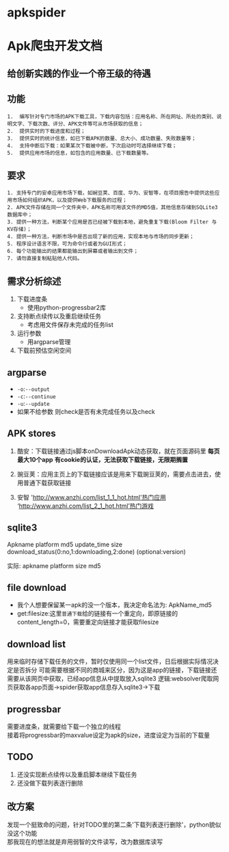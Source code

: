 # apkspider
# Apk爬虫开发文档
## 给创新实践的作业一个帝王级的待遇
## 功能
    1.  编写针对专门市场的APK下载工具，下载内容包括：应用名称、所在网址、所处的类别、说明文字、下载次数、评分、APK文件等可从市场获取的信息；
    2.  提供实时的下载进度和过程；
    3.  提供实时的统计信息，如已下载APK的数量、总大小、成功数量、失败数量等；
    4.  支持中断后下载：如果某次下载被中断，下次启动时可选择继续下载；
    5.  提供应用市场的信息，如包含的应用数量、已下载数量等。
## 要求
    1. 支持专门的安卓应用市场下载，如豌豆荚、百度、华为、安智等，在项目报告中提供这些应用市场如何组织APK，以及提供Web下载服务的过程；
    2. APK文件存储在同一个文件夹中，APK名称可用该文件的MD5值，其他信息存储到SQLite3数据库中；
    3. 提供一种方法，判断某个应用是否已经被下载到本地，避免重复下载(Bloom Filter 与 KV存储)；
    4. 提供一种方法，判断市场中是否出现了新的应用，实现本地与市场的同步更新；
    5. 程序设计语言不限，可为命令行或者为GUI形式；
    6. 每个功能输出的结果都能输出到屏幕或者输出到文件；
    7. 请勿直接复制粘贴他人代码。
## 需求分析综述
1. 下载进度条
    - 使用python-progressbar2库
2. 支持断点续传以及重启继续任务
    - 考虑用文件保存未完成的任务list
3. 运行参数
    - 用argparse管理
4. 下载前预估空闲空间
## argparse
- `-o`:`--output`
- `-c`:`--continue`
- `-u`:`--update`
- 如果不给参数 则check是否有未完成任务以及check

## APK stores
1. 酷安：下载链接通过js脚本onDownloadApk动态获取，就在页面源码里 **每页最大10个app** **有cookie的认证，无法获取下载链接，无限期搁置**
2. 豌豆荚：应用主页上的下载链接应该是用来下载豌豆荚的，需要点击进去，使用普通下载获取链接

3. 安智 'http://www.anzhi.com/list_1_1_hot.html'热门应用 ‘http://www.anzhi.com/list_2_1_hot.html’热门游戏

## sqlite3
Apkname platform md5 update_time size download_status(0:no,1:downloading,2:done)  (optional:version)

实际:  apkname platform size md5
## file download
- 我个人想要保留某一apk的没一个版本，我决定命名法为: ApkName_md5
- get:filesize:这里`普通下载`给的链接有一个重定向，即原链接的content_length=0，需要重定向链接才能获取filesize

## download list
用来临时存储下载任务的文件，暂时仅使用同一个list文件，日后根据实际情况决定是否拆分
可能需要根据不同的商城来区分，因为这是app的链接，下载链接还需要从该网页中获取，已经app信息从中提取放入sqlite3
逻辑:websolver爬取网页获取各app页面->spider获取app信息存入sqlite3->下载

## progressbar
需要进度条，就需要给下载一个独立的线程  
接着将progressbar的maxvalue设定为apk的size，进度设定为当前的下载量

## TODO
1. 还没实现断点续传以及重启脚本继续下载任务
2. 还没做下载列表逐行删除


## 改方案
发现一个挺致命的问题，针对TODO里的第二条'下载列表逐行删除'，python貌似没这个功能  
那我现在的想法就是弃用弱智的文件读写，改为数据库读写
